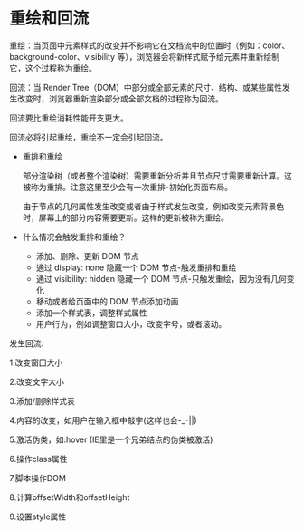 # 重绘和回流

重绘：当页面中元素样式的改变并不影响它在文档流中的位置时（例如：color、background-color、visibility 等），浏览器会将新样式赋予给元素并重新绘制它，这个过程称为重绘。

回流：当 Render Tree（DOM）中部分或全部元素的尺寸、结构、或某些属性发生改变时，浏览器重新渲染部分或全部文档的过程称为回流。

回流要比重绘消耗性能开支更大。

回流必将引起重绘，重绘不一定会引起回流。

- 重排和重绘

  部分渲染树（或者整个渲染树）需要重新分析并且节点尺寸需要重新计算。这被称为重排。注意这里至少会有一次重排-初始化页面布局。

  由于节点的几何属性发生改变或者由于样式发生改变，例如改变元素背景色时，屏幕上的部分内容需要更新。这样的更新被称为重绘。

- 什么情况会触发重排和重绘？

  - 添加、删除、更新 DOM 节点
  - 通过 display: none 隐藏一个 DOM 节点-触发重排和重绘
  - 通过 visibility: hidden 隐藏一个 DOM 节点-只触发重绘，因为没有几何变化
  - 移动或者给页面中的 DOM 节点添加动画
  - 添加一个样式表，调整样式属性
  - 用户行为，例如调整窗口大小，改变字号，或者滚动。
  
发生回流:


1.改变窗囗大小

2.改变文字大小

3.添加/删除样式表

4.内容的改变，如用户在输入框中敲字(这样也会-_-||)

5.激活伪类，如:hover (IE里是一个兄弟结点的伪类被激活)

6.操作class属性

7.脚本操作DOM

8.计算offsetWidth和offsetHeight

9.设置style属性
